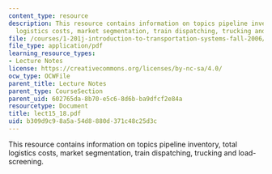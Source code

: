 ```yaml
---
content_type: resource
description: This resource contains information on topics pipeline inventory, total
  logistics costs, market segmentation, train dispatching, trucking and load-screening.
file: /courses/1-201j-introduction-to-transportation-systems-fall-2006/b309d9c98a5a54d8880d371c48c25d3c_lect15_18.pdf
file_type: application/pdf
learning_resource_types:
- Lecture Notes
license: https://creativecommons.org/licenses/by-nc-sa/4.0/
ocw_type: OCWFile
parent_title: Lecture Notes
parent_type: CourseSection
parent_uid: 602765da-8b70-e5c6-8d6b-ba9dfcf2e84a
resourcetype: Document
title: lect15_18.pdf
uid: b309d9c9-8a5a-54d8-880d-371c48c25d3c
---
```

This resource contains information on topics pipeline inventory, total logistics costs, market segmentation, train dispatching, trucking and load-screening.